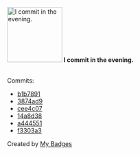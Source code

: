 <img src="https://my-badges.github.io/my-badges/evening-commits.png" alt="I commit in the evening." title="I commit in the evening." width="128">
<strong>I commit in the evening.</strong>
<br><br>

Commits:

- <a href="https://github.com/NCherfaoui/bot_discord_template/commit/b1b7891eec7d6c9eb54a02086996608bf602988b">b1b7891</a>
- <a href="https://github.com/NCherfaoui/bot_discord_template/commit/3874ad99e2d2395d72d7f3bb5b2d82573e806057">3874ad9</a>
- <a href="https://github.com/NCherfaoui/xml-xsd-validate/commit/cee4c07f7a7df4191b8236e5c862f41627da2d8a">cee4c07</a>
- <a href="https://github.com/NCherfaoui/xml-xsd-validate/commit/14a8d3886452b322c03a785da5f6f2bc15ca119e">14a8d38</a>
- <a href="https://github.com/NCherfaoui/xml-xsd-validate/commit/a44455169faf5d863fddd9f93a66140f7a539fb6">a444551</a>
- <a href="https://github.com/NCherfaoui/xml-xsd-validate/commit/f3303a3859746a2e23051bef8a124133846f0a5e">f3303a3</a>


Created by <a href="https://github.com/my-badges/my-badges">My Badges</a>
